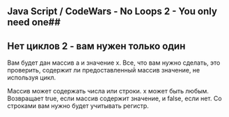## Java Script / CodeWars -  No Loops 2 - You only need one##

##  Нет циклов 2 - вам нужен только один

Вам будет дан массив a и значение x. Все, что вам нужно сделать, это проверить, содержит ли предоставленный массив значение, не используя цикл.

Массив может содержать числа или строки. х может быть любым. Возвращает true, если массив содержит значение, и false, если нет. Со строками вам нужно будет учитывать регистр.